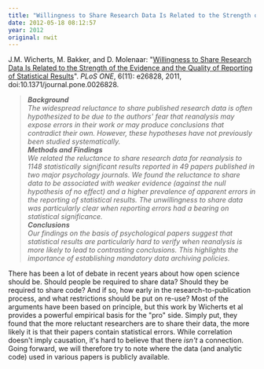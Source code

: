 ```yaml
---
title: "Willingness to Share Research Data Is Related to the Strength of the Evidence and the Quality of Reporting of Statistical Results"
date: 2012-05-18 08:12:57
year: 2012
original: nwit
---
```

<p>J.M. Wicherts, M. Bakker, and D. Molenaar: "<a href="http://www.plosone.org/article/info%3Adoi%2F10.1371%2Fjournal.pone.0026828">Willingness to Share Research Data Is Related to the Strength of the Evidence and the Quality of Reporting of Statistical Results</a>". <cite>PLoS ONE</cite>, 6(11): e26828, 2011, doi:10.1371/journal.pone.0026828.</p>
<blockquote><em><strong>Background</strong>
<br/>
The widespread reluctance to share published research data is often hypothesized to be due to the authors' fear that reanalysis may expose errors in their work or may produce conclusions that contradict their own. However, these hypotheses have not previously been studied systematically.</em>
<br/>
<em><strong>Methods and Findings</strong>
<br/>
We related the reluctance to share research data for reanalysis to 1148 statistically significant results reported in 49 papers published in two major psychology journals. We found the reluctance to share data to be associated with weaker evidence (against the null hypothesis of no effect) and a higher prevalence of apparent errors in the reporting of statistical results. The unwillingness to share data was particularly clear when reporting errors had a bearing on statistical significance.</em>
<br/>
<em><strong>Conclusions</strong>
<br/>
Our findings on the basis of psychological papers suggest that statistical results are particularly hard to verify when reanalysis is more likely to lead to contrasting conclusions. This highlights the importance of establishing mandatory data archiving policies.</em></blockquote>
<p>There has been a lot of debate in recent years about how open science should be. Should people be required to share data? Should they be required to share code? And if so, how early in the research-to-publication process, and what restrictions should be put on re-use? Most of the arguments have been based on principle, but this work by Wicherts et al provides a powerful empirical basis for the "pro" side. Simply put, they found that the more reluctant researchers are to share their data, the more likely it is that their papers contain statistical errors. While correlation doesn't imply causation, it's hard to believe that there <em>isn't</em> a connection. Going forward, we will therefore try to note where the data (and analytic code) used in various papers is publicly available.</p>
